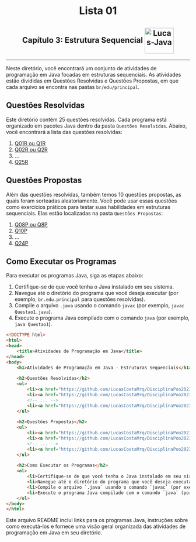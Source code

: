 <h1 align="center">Lista 01</h1>
<h2 align="center">Capítulo 3: Estrutura Sequencial <img align="center" alt="Lucas-Java" height="70" width="80" src="https://cdn.jsdelivr.net/gh/devicons/devicon/icons/java/java-original.svg" /> </h2>
<hr>

Neste diretório, você encontrará um conjunto de atividades de programação em Java focadas em estruturas sequenciais. As atividades estão divididas em Questões Resolvidas e Questões Propostas, em que cada arquivo se encontra nas pastas `br/edu/principal`.

## Questões Resolvidas

Este diretório contém 25 questões resolvidas. Cada programa está organizado em pacotes Java dentro da pasta `Questões Resolvidas`. Abaixo, você encontrará a lista das questões resolvidas:

1. <a href="https://github.com/LucasCostaMrq/DisciplinaPoo2023.2/blob/main/Lista01/Quest%C3%B5es%20Resolvidas/Q1R/src/br/edu/principal/Principal.java">Q01R ou Q1R</a>
2.  <a href="https://github.com/LucasCostaMrq/DisciplinaPoo2023.2/blob/main/Lista01/Quest%C3%B5es%20Resolvidas/Q2R/src/br/edu/principal/Principal.java">Q02R ou Q2R</a>
3. ...
4.  <a href="https://github.com/LucasCostaMrq/DisciplinaPoo2023.2/blob/main/Lista01/Quest%C3%B5es%20Resolvidas/Q25R/src/br/edu/principal/Principal.java">Q25R</a>

## Questões Propostas

Além das questões resolvidas, também temos 10 questões propostas, as quais foram sorteadas aleatoriamente. Você pode usar essas questões como exercícios práticos para testar suas habilidades em estruturas sequenciais. Elas estão localizadas na pasta `Questões Propostas`:

1. <a href="https://github.com/LucasCostaMrq/DisciplinaPoo2023.2/blob/main/Lista01/Quest%C3%B5es%20Propostas/Q8P/src/br/edu/principal/Principal.java">Q08P ou Q8P</a>
2. <a href="https://github.com/LucasCostaMrq/DisciplinaPoo2023.2/blob/main/Lista01/Quest%C3%B5es%20Propostas/Q10P/src/br/edu/principal/Principal.java">Q10P</a>
3. ...
4. <a href="https://github.com/LucasCostaMrq/DisciplinaPoo2023.2/blob/main/Lista01/Quest%C3%B5es%20Propostas/Q24P/src/br/edu/principal/Principal.java">Q24P</a>

## Como Executar os Programas

Para executar os programas Java, siga as etapas abaixo:

1. Certifique-se de que você tenha o Java instalado em seu sistema.
2. Navegue até o diretório do programa que você deseja executar (por exemplo, `br.edu.principal` para questões resolvidas).
3. Compile o arquivo `.java` usando o comando `javac` (por exemplo, `javac Questao1.java`).
4. Execute o programa Java compilado com o comando `java` (por exemplo, `java Questao1`).

```html
<!DOCTYPE html>
<html>
<head>
    <title>Atividades de Programação em Java</title>
</head>
<body>
    <h1>Atividades de Programação em Java - Estruturas Sequenciais</h1>
    
    <h2>Questões Resolvidas</h2>
    <ul>
        <li><a href="https://github.com/LucasCostaMrq/DisciplinaPoo2023.2/blob/main/Lista01/Quest%C3%B5es%20Resolvidas/Q1R/src/br/edu/principal/Principal.java">Q01R ou Q1R</a></li>
        <li><a href="https://github.com/LucasCostaMrq/DisciplinaPoo2023.2/blob/main/Lista01/Quest%C3%B5es%20Resolvidas/Q2R/src/br/edu/principal/Principal.java">Q02R ou Q2R</a></li>
        <!-- ... -->
        <li><a href="https://github.com/LucasCostaMrq/DisciplinaPoo2023.2/blob/main/Lista01/Quest%C3%B5es%20Resolvidas/Q25R/src/br/edu/principal/Principal.java">Q25R</a></li>
    </ul>
    
    <h2>Questões Propostas</h2>
    <ul>
        <li><a href="https://github.com/LucasCostaMrq/DisciplinaPoo2023.2/blob/main/Lista01/Quest%C3%B5es%20Propostas/Q8P/src/br/edu/principal/Principal.java">Q08P ou Q8P</a></li>
        <li><a href="https://github.com/LucasCostaMrq/DisciplinaPoo2023.2/blob/main/Lista01/Quest%C3%B5es%20Propostas/Q10P/src/br/edu/principal/Principal.java">Q10P</a></li>
        <!-- ... -->
        <li><a href="https://github.com/LucasCostaMrq/DisciplinaPoo2023.2/blob/main/Lista01/Quest%C3%B5es%20Propostas/Q24P/src/br/edu/principal/Principal.java">Q24P</a></li>
    </ul>
    
    <h2>Como Executar os Programas</h2>
    <ol>
        <li>Certifique-se de que você tenha o Java instalado em seu sistema.</li>
        <li>Navegue até o diretório do programa que você deseja executar (por exemplo, `br.edu.principal` para questões resolvidas).</li>
        <li>Compile o arquivo `.java` usando o comando `javac` (por exemplo, `javac Questao1.java`).</li>
        <li>Execute o programa Java compilado com o comando `java` (por exemplo, `java Questao1`).</li>
    </ol>
</body>
</html>
````
Este arquivo README inclui links para os programas Java, instruções sobre como executá-los e fornece uma visão geral organizada das atividades de programação em Java em seu diretório.
